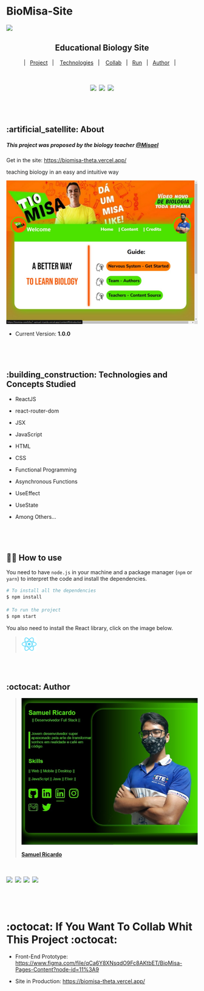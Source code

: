 # BioMisa-Site


<a href='https://www.youtube.com/channel/UCEOcdeNrlmLUvOWNPSwQ3jA/videos'><img src='https://github.com/Samuel-Ricardo/BioMisa-Site/blob/master/biomisa-site/src/Images/Biomisa-banner.jpeg'></a>

<h2 align='center'>
  <b>Educational Biology Site</b>
</h2>

<p align='center'>
  |&nbsp;&nbsp;
  <a href="#project">Project</a>&nbsp;&nbsp;&nbsp;|&nbsp;&nbsp;&nbsp;
  <a href="#techs">Technologies</a>&nbsp;&nbsp;&nbsp;|&nbsp;&nbsp;&nbsp;
  <a href="#collab">Collab</a>&nbsp;&nbsp;&nbsp;|&nbsp;&nbsp;
  <a href="#run-project">Run</a>&nbsp;&nbsp;&nbsp;|&nbsp;&nbsp;
  <a href="#author">Author</a>&nbsp;&nbsp;&nbsp;|&nbsp;&nbsp;&nbsp;
</p>

<h1 align='center'>
  <a herf='https://github.com/Samuel-Ricardo'>
    <img src='https://img.shields.io/static/v1?label=&message=Samuel%20Ricardo&color=black&style=for-the-badge&logo=GITHUB'> 
  </a>
  
  <a herf='https://www.instagram.com/samuel_ricardo.ex/'>
    <img src='https://img.shields.io/static/v1?label=&message=Samuel.ex&color=black&style=for-the-badge&logo=instagram'> 
  </a>
  
   <a herf='https://www.linkedin.com/in/samuel-ricardo-cabral/'>
    <img src='https://img.shields.io/static/v1?label=&message=Samuel%20Ricardo&color=black&style=for-the-badge&logo=LinkedIn'> 
  </a>
</h1>

<br>
<br>

<p id='project'> 

<h2> :artificial_satellite: About </h2>

 <h5> This project was proposed by the biology teacher <a href='https://www.instagram.com/misaellimajr/'>@Misael<a> </h5>
  
  Get in the site: https://biomisa-theta.vercel.app/ 
  
  <p> teaching biology in an easy and intuitive way </p>

  
  > <a href='https://biomisa-theta.vercel.app/ '>
  <img width='600px' src='https://github.com/Samuel-Ricardo/BioMisa-Site/blob/master/readme_files/site-home.jpeg'>
 </a>
  
  <br>
  
 - Current Version: <b> 1.0.0 </b> 

<br>
<br>

</p>

#

<h2 id="techs">
   :building_construction: Technologies and Concepts Studied
</h2>

- ReactJS
- react-router-dom
- JSX
- JavaScript
- HTML
- CSS
- Functional Programming
- Asynchronous Functions
- UseEffect 
- UseState

- Among Others...
<br>
<br>

#

<h2 id='run-project'> 👨‍💻 How to use </h2>

You need to have `node.js` in your machine and a package manager (`npm` or `yarn`) to interpret the code and install the dependencies.

```bash
# To install all the dependencies
$ npm install

# To run the project
$ npm start
```

You also need to install the React library, click on the image below.

 > <a href='https://reactjs.org/docs/create-a-new-react-app.html'> <img width='40px' src='https://raw.githubusercontent.com/devicons/devicon/master/icons/react/react-original.svg'> </a>


</br>
</br>


<h2 id='author'> :octocat: Author </h2>

 > <a href='https://www.linkedin.com/in/samuel-ricardo-cabral/'> <img width='500px' src='https://github.com/Samuel-Ricardo/BioMisa-Site/blob/master/readme_files/Samuel-Card.jpeg'> </br> <p><b>   Samuel Ricardo</b></p> </a>


<h1>
  <a herf='https://github.com/Samuel-Ricardo'>
    <img src='https://img.shields.io/static/v1?label=&message=Samuel%20Ricardo&color=black&style=for-the-badge&logo=GITHUB'> 
  </a>
  
  <a herf='https://www.instagram.com/samuel_ricardo.ex/'>
    <img src='https://img.shields.io/static/v1?label=&message=Samuel.ex&color=black&style=for-the-badge&logo=instagram'> 
  </a>
  
  <a herf='https://twitter.com/SamuelR84144340'>
    <img src='https://img.shields.io/static/v1?label=&message=Samuel%20Ricardo&color=black&style=for-the-badge&logo=twitter'> 
  </a>
  
   <a herf='https://www.linkedin.com/in/samuel-ricardo-cabral/'>
    <img src='https://img.shields.io/static/v1?label=&message=Samuel%20Ricardo&color=black&style=for-the-badge&logo=LinkedIn'> 
  </a>
</h1>



</br>
</br>


<p id='collab' />

# :octocat: If You Want To Collab Whit This Project :octocat:

 - Front-End Prototype: https://www.figma.com/file/qCa6Y8XNsqdO9Fc8AKtbET/BioMisa-Pages-Content?node-id=11%3A9

 - Site in Production: https://biomisa-theta.vercel.app/ 
